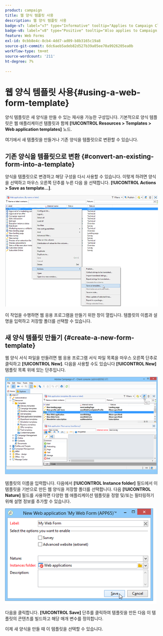 ```yaml
---
product: campaign
title: 웹 양식 템플릿 사용
description: 웹 양식 템플릿 사용
badge-v7: label="v7" type="Informative" tooltip="Applies to Campaign Classic v7"
badge-v8: label="v8" type="Positive" tooltip="Also applies to Campaign v8"
feature: Web Forms
exl-id: 0cbb8e4c-8cb4-4dd7-ad09-b8b3165c19a8
source-git-commit: 6dc6aeb5adeb82d527b39a05ee70a9926205ea0b
workflow-type: tm+mt
source-wordcount: '211'
ht-degree: 7%

---
```


# 웹 양식 템플릿 사용{#using-a-web-form-template}



양식 템플릿은 새 양식을 만들 수 있는 재사용 가능한 구성입니다. 기본적으로 양식 템플릿은 웹 애플리케이션 템플릿과 함께 **[!UICONTROL Resources > Templates > Web application templates]** 노드.

여기에서 새 템플릿을 만들거나 기존 양식을 템플릿으로 변환할 수 있습니다.

## 기존 양식을 템플릿으로 변환 {#convert-an-existing-form-into-a-template}

양식을 템플릿으로 변경하고 해당 구성을 다시 사용할 수 있습니다. 이렇게 하려면 양식을 선택하고 마우스 오른쪽 단추를 누른 다음 을 선택합니다. **[!UICONTROL Actions > Save as template...]**.

![](assets/s_ncs_admin_survey_saveastemplate.png)

이 작업을 수행하면 웹 응용 프로그램을 만들기 위한 창이 열립니다. 템플릿의 이름과 설명을 입력하고 저장할 폴더를 선택할 수 있습니다.

## 새 양식 템플릿 만들기 {#create-a-new-form-template}

웹 양식 서식 파일을 만들려면 웹 응용 프로그램 서식 파일 목록을 마우스 오른쪽 단추로 클릭하고 **[!UICONTROL New]**. 다음을 사용할 수도 있습니다 **[!UICONTROL New]** 템플릿 목록 위에 있는 단추입니다.

![](assets/s_ncs_admin_survey_createtemplate.png)

템플릿의 이름을 입력합니다. 다음에서 **[!UICONTROL Instance folder]** 필드에서 이 템플릿을 기반으로 만든 웹 양식을 저장할 폴더를 선택합니다. 다음 **[!UICONTROL Nature]** 필드를 사용하면 다양한 웹 애플리케이션 템플릿을 정렬 및/또는 필터링하기 위해 설명 정보를 추가할 수 있습니다.

![](assets/s_ncs_admin_survey_createtemplate_details.png)

다음을 클릭합니다. **[!UICONTROL Save]** 단추를 클릭하여 템플릿을 만든 다음 이 템플릿의 콘텐츠를 빌드하고 해당 매개 변수를 정의합니다.

이제 새 양식을 만들 때 이 템플릿을 선택할 수 있습니다.
